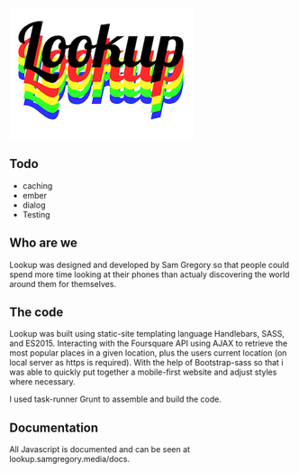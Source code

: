 ![Lookup](logo.png)

## Todo
- caching
- ember
- dialog
- Testing

## Who are we

Lookup was designed and developed by Sam Gregory so that people could spend more time looking at their phones than actualy discovering the world around them for themselves.

## The code

Lookup was built using static-site templating language Handlebars, SASS, and ES2015. Interacting with the Foursquare API using AJAX to retrieve the most popular places in a given location, plus the users current location (on local server as https is required). With the help of Bootstrap-sass so that i was able to quickly put together a mobile-first website and adjust styles where necessary. 

I used task-runner Grunt to assemble and build the code.

## Documentation

All Javascript is documented and can be seen at lookup.samgregory.media/docs.

